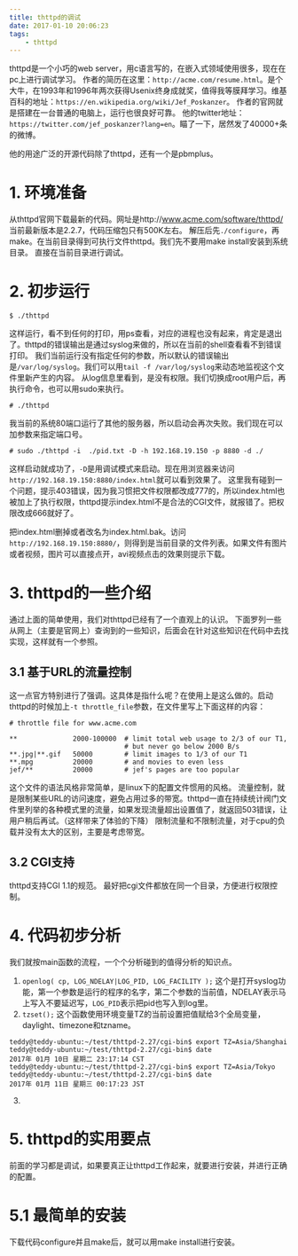 ```yaml
---
title: thttpd的调试
date: 2017-01-10 20:06:23
tags:
	- thttpd
---
```

thttpd是一个小巧的web server，用c语言写的，在嵌入式领域使用很多，现在在pc上进行调试学习。
作者的简历在这里：`http://acme.com/resume.html`。是个大牛，在1993年和1996年两次获得Usenix终身成就奖，值得我等膜拜学习。维基百科的地址：`https://en.wikipedia.org/wiki/Jef_Poskanzer`。
作者的官网就是搭建在一台普通的电脑上，运行也很良好可靠。
他的twitter地址：`https://twitter.com/jef_poskanzer?lang=en`。瞄了一下，居然发了40000+条的微博。


他的用途广泛的开源代码除了thttpd，还有一个是pbmplus。

# 1. 环境准备
从thttpd官网下载最新的代码。网址是http://www.acme.com/software/thttpd/
当前最新版本是2.2.7，代码压缩包只有500K左右。
解压后先`./configure`，再make。在当前目录得到可执行文件thttpd。我们先不要用make install安装到系统目录。
直接在当前目录进行调试。

# 2. 初步运行
```
$ ./thttpd
```
这样运行，看不到任何的打印，用ps查看，对应的进程也没有起来，肯定是退出了。thttpd的错误输出是通过syslog来做的，所以在当前的shell查看看不到错误打印。
我们当前运行没有指定任何的参数，所以默认的错误输出是`/var/log/syslog`。我们可以用`tail -f /var/log/syslog`来动态地监视这个文件里新产生的内容。
从log信息里看到，是没有权限。我们切换成root用户后，再执行命令，也可以用sudo来执行。
```
# ./thttpd
```
我当前的系统80端口运行了其他的服务器，所以启动会再次失败。我们现在可以加参数来指定端口号。
```
# sudo ./thttpd -i  ./pid.txt -D -h 192.168.19.150 -p 8880 -d ./
```
这样启动就成功了，`-D`是用调试模式来启动。现在用浏览器来访问`http://192.168.19.150:8880/index.html`就可以看到效果了。
这里我有碰到一个问题，提示403错误，因为我习惯把文件权限都改成777的，所以index.html也被加上了执行权限，thttpd提示index.html不是合法的CGI文件，就报错了。把权限改成666就好了。

把index.html删掉或者改名为index.html.bak。访问`http://192.168.19.150:8880/`，则得到是当前目录的文件列表。如果文件有图片或者视频，图片可以直接点开，avi视频点击的效果则提示下载。


# 3. thttpd的一些介绍
通过上面的简单使用，我们对thttpd已经有了一个直观上的认识。
下面罗列一些从网上（主要是官网上）查询到的一些知识，后面会在针对这些知识在代码中去找实现，这样就有一个参照。


## 3.1 基于URL的流量控制
这一点官方特别进行了强调。这具体是指什么呢？在使用上是这么做的。启动thttpd的时候加上`-t throttle_file`参数，在文件里写上下面这样的内容：
```
# throttle file for www.acme.com

**              2000-100000  # limit total web usage to 2/3 of our T1,
                             # but never go below 2000 B/s
**.jpg|**.gif   50000        # limit images to 1/3 of our T1
**.mpg          20000        # and movies to even less
jef/**          20000        # jef's pages are too popular
```
这个文件的语法风格非常简单，是linux下的配置文件惯用的风格。
流量控制，就是限制某些URL的访问速度，避免占用过多的带宽。thttpd一直在持续统计阀门文件里列举的各种模式里的流量，如果发现流量超出设置值了，就返回503错误，让用户稍后再试。（这样带来了体验的下降）
限制流量和不限制流量，对于cpu的负载并没有太大的区别，主要是考虑带宽。

## 3.2 CGI支持
thttpd支持CGI 1.1的规范。
最好把cgi文件都放在同一个目录，方便进行权限控制。




# 4. 代码初步分析
我们就按main函数的流程，一个个分析碰到的值得分析的知识点。

1. `openlog( cp, LOG_NDELAY|LOG_PID, LOG_FACILITY );`
这个是打开syslog功能，第一个参数是运行的程序的名字，第二个参数的当前值，NDELAY表示马上写入不要延迟写，`LOG_PID`表示把pid也写入到log里。
2. `tzset();`
这个函数使用环境变量TZ的当前设置把值赋给3个全局变量，daylight、timezone和tzname。
```
teddy@teddy-ubuntu:~/test/thttpd-2.27/cgi-bin$ export TZ=Asia/Shanghai
teddy@teddy-ubuntu:~/test/thttpd-2.27/cgi-bin$ date
2017年 01月 10日 星期二 23:17:14 CST
teddy@teddy-ubuntu:~/test/thttpd-2.27/cgi-bin$ export TZ=Asia/Tokyo
teddy@teddy-ubuntu:~/test/thttpd-2.27/cgi-bin$ date
2017年 01月 11日 星期三 00:17:23 JST
```
3. 

# 5. thttpd的实用要点
前面的学习都是调试，如果要真正让thttpd工作起来，就要进行安装，并进行正确的配置。

# 5.1 最简单的安装
下载代码configure并且make后，就可以用make install进行安装。



